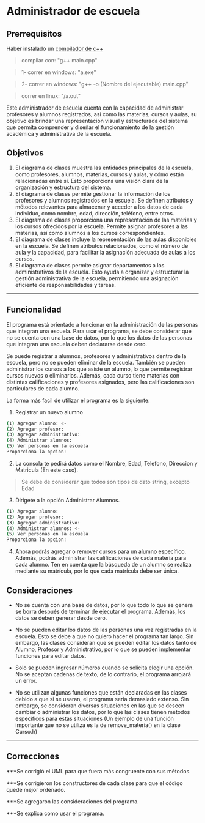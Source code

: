 # Administrador de escuela
## Prerrequisitos
Haber instalado un [compilador de c++](https://sourceforge.net/projects/mingw/files/latest/download)

> compilar con: "g++ main.cpp"

> 1- correr en windows: "a.exe"

> 2- correr en windows: "g++ -o (Nombre del ejecutable) main.cpp"

> correr en linux: "/a.out"

Este administrador de escuela cuenta con la capacidad de administrar profesores y alumnos registrados, así como las materias, cursos y aulas, su objetivo es brindar una representación visual y estructurada del sistema que permita comprender y diseñar el funcionamiento de la gestión académica y administrativa de la escuela.

## Objetivos

 1. El diagrama de clases muestra las entidades principales de la escuela, como profesores, alumnos, materias, cursos y aulas, y cómo están relacionadas entre sí. Esto proporciona una visión clara de la organización y estructura del sistema.
 2. El diagrama de clases permite gestionar la información de los profesores y alumnos registrados en la escuela. Se definen atributos y métodos relevantes para almacenar y acceder a los datos de cada individuo, como nombre, edad, dirección, teléfono, entre otros.
 3. El diagrama de clases proporciona una representación de las materias y los cursos ofrecidos por la escuela. Permite asignar profesores a las materias, así como alumnos a los cursos correspondientes.
 4. El diagrama de clases incluye la representación de las aulas disponibles en la escuela. Se definen atributos relacionados, como el número de aula y la capacidad, para facilitar la asignación adecuada de aulas a los cursos.
 5. El diagrama de clases permite asignar departamentos a los administrativos de la escuela. Esto ayuda a organizar y estructurar la gestión administrativa de la escuela, permitiendo una asignación eficiente de responsabilidades y tareas.

***

## Funcionalidad

El programa está orientado a funcionar en la administración de las personas que integran una escuela. Para usar el programa, se debe considerar que no se cuenta con una base de datos, por lo que los datos de las personas que integran una escuela deben declararse desde cero.

Se puede registrar a alumnos, profesores y administrativos dentro de la escuela, pero no se pueden eliminar de la escuela. También se pueden administrar los cursos a los que asiste un alumno, lo que permite registrar cursos nuevos o eliminarlos. Además, cada curso tiene materias con distintas calificaciones y profesores asignados, pero las calificaciones son particulares de cada alumno.

La forma más facil de utilizar el programa es la siguiente:

 1. Registrar un nuevo alumno
 
```bash
(1) Agregar alumno: <-
(2) Agregar profesor:
(3) Agregar administrativo:
(4) Administrar alumnos:
(5) Ver personas en la escuela
Proporciona la opcion: 
```

 2. La consola te pedirá datos como el Nombre, Edad, Telefono, Direccion y Matricula (En este caso).

> Se debe de considerar que todos son tipos de dato string, excepto Edad

 3. Dirigete a la opción Administrar Alumnos.

```bash
(1) Agregar alumno:
(2) Agregar profesor:
(3) Agregar administrativo:
(4) Administrar alumnos: <-
(5) Ver personas en la escuela
Proporciona la opcion:
```

 4. Ahora podrás agregar o remover cursos para un alumno específico. Además, podrás administrar las calificaciones de cada materia para cada alumno. Ten en cuenta que la búsqueda de un alumno se realiza mediante su matrícula, por lo que cada matrícula debe ser única.

## Consideraciones

- No se cuenta con una base de datos, por lo que todo lo que se genera se borra después de terminar de ejecutar el programa. Además, los datos se deben generar desde cero.

- No se pueden editar los datos de las personas una vez registradas en la escuela. Esto se debe a que no quiero hacer el programa tan largo. Sin embargo, las clases consideran que se pueden editar los datos tanto de Alumno, Profesor y Administrativo, por lo que se pueden implementar funciones para editar datos.

- Solo se pueden ingresar números cuando se solicita elegir una opción. No se aceptan cadenas de texto, de lo contrario, el programa arrojará un error.

- No se utilizan algunas funciones que están declaradas en las clases debido a que si se usaran, el programa sería demasiado extenso. Sin embargo, se consideran diversas situaciones en las que se deseen cambiar o administrar los datos, por lo que las clases tienen métodos específicos para estas situaciones (Un ejemplo de una función importante que no se utiliza es la de remove_materia() en la clase Curso.h)

***

## Correcciones

***Se corrigió el UML para que fuera más congruente con sus métodos.

***Se corrigieron los constructores de cada clase para que el código quede mejor ordenado.

***Se agregaron las consideraciones del programa.

***Se explica como usar el programa.

